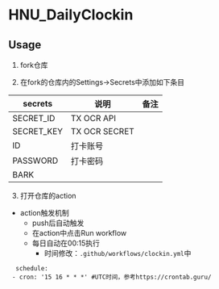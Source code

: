 # HNU_DailyClockin

## Usage

1. fork仓库

2. 在fork的仓库内的Settings->Secrets中添加如下条目

| secrets          | 说明           | 备注                                                   |
| ---------------- | -------------- | ------------------------------------------------------ |
| SECRET_ID    | TX OCR API    |                                                        |
| SECRET_KEY | TX OCR SECRET |                                                        |
| ID         | 打卡账号       |                                                        |
| PASSWORD   | 打卡密码       |                                                        |
| BARK |   |  |

3. 打开仓库的action
+ action触发机制
	+ push后自动触发 
	+ 在action中点击Run workflow
	+ 每日自动在00:15执行
		+ 时间修改：`.github/workflows/clockin.yml`中

```
  schedule:
 - cron: '15 16 * * *' #UTC时间，参考https://crontab.guru/
```
